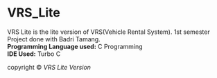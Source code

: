 # VRS_Lite
VRS Lite is the lite version of VRS(Vehicle Rental System). 1st semester Project done with Badri Tamang. </br>
<strong>Programming Language used:</strong> C Programming</br>
<strong>IDE Used:</strong> Turbo C</br>

copyright &copy; <em>VRS Lite Version</em>
